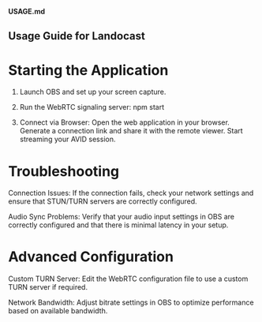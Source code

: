 **USAGE.md**

## Usage Guide for Landocast

# Starting the Application

1. Launch OBS and set up your screen capture.
2. Run the WebRTC signaling server:
  npm start

3. Connect via Browser:
  Open the web application in your browser.
  Generate a connection link and share it with the remote viewer.
  Start streaming your AVID session.

# Troubleshooting

Connection Issues: If the connection fails, check your network settings and ensure that STUN/TURN servers are correctly configured.

Audio Sync Problems: Verify that your audio input settings in OBS are correctly configured and that there is minimal latency in your setup.

# Advanced Configuration

Custom TURN Server: Edit the WebRTC configuration file to use a custom TURN server if required.

Network Bandwidth: Adjust bitrate settings in OBS to optimize performance based on available bandwidth.
